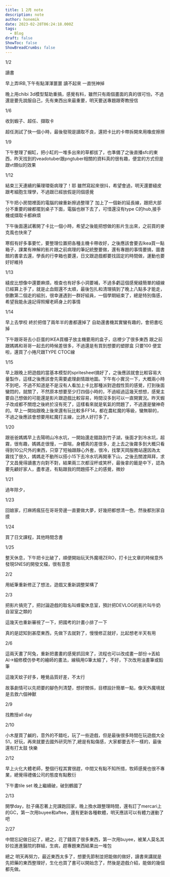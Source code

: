```yaml
---
title: 1 2月 note
description: note
author: honemik
date: 2023-02-28T06:24:18.000Z
tags:
  - Blog
draft: false
ShowToc: false
ShowBreadCrumbs: false
---
```

1/2

讀書

早上弄IRB,下午有點渾渾噩噩 讀不起來 一直恍神掉

晚上用chibi 3d模型幫助重搞，感覺有料，雖然只有兩個畫面的真的很可怕，不過還是要先說服自己，先有東西出來最重要，明天要送專題跟寄教授信

1/6

收到蝦子、超任、擷取卡

超任測試了快一個小時，最後發現是讀取不良，還把卡比的卡帶拆開來用橡皮擦擦

1/9

下午整理了蝦缸，把小缸的一堆多出來的草都拔了，也準備了之後直播sfc的東西，昨天找到的veadotuber跟pngtuber相關的資料真的很有趣，便宜的方式但是跟vt類似的效果

1/12

結束三天連續的藥理環衛病理了！耶 雖然寫起來很抖，希望會過，明天還要縫皮跟考細胞生理學，不過跟已經放假是同個感覺

下午把小房間裡面的電腦的線重新擦過整理了 加上了一個新的延長線，跟把大部分不重要的線都擺到桌子下面，電腦也辦下去了，可惜還沒有type C的hub,接手機或擷取卡都麻煩

下午後面還試著開了卡比一個小時，希望之後能把想做的影片生出來，之前買的麥克風也快來了

寒假有好多事要忙，要整理位置把各種主機卡帶收好，之後應該會要去Ikea買一點箱子，課業有神解的影片跟之前病理的筆記統整要做，還有專題的事情要搞，圖書館的書拿去還，學長的行李箱也要還，日文跟遊戲都要找固定的時間做，運動也要好好維持

1/13

縫皮比想像中還要麻煩，檢查也有好多小洞要補，不過多虧這個感覺縫簡單的縫線已經算上手了，就是止血鉗還不太順，最後包扎和清理搞到了晚上八點多才能走，倒數第二個走的組別，很幸運遇到一群好組員，一個學期結束了，總是特別傷感，希望我能永遠記得照耀老師身上的事情

1/14

早上去學校 終於把借了兩年半的書都還掉了 自助還書機其實蠻有趣的，會把書吃掉

下午跟哥哥去小巨蛋的IKEA買櫃子放主機要用的盒子，店裡少了很多東西 跟之前跟媽媽和哥哥一起去的時候差很多，不過還是有買到想要的塑膠盒 只要100 便宜啦，還買了小捲尺跟TYPE CTOC線

1/15

早上跟晚上把遊戲的當基本模型的spritesheet搞好了，之後應該就會比較容易大量製作，這樣之後應該會先需要處理劇情跟地圖。下午有小實況一下，大概兩小時不到吧，不過不知道是不是沒有人看加上卡比那種派對遊戲性質的感覺，打到後面蠻悶的，就關了，不然原本想要至少打四個小時的，不過經過這幾天想想，感覺主要自己想做的可能還是影片跟遊戲比較容易，時間沒多到可以一直開實況。昨天蝦子改成都不關燈之後終於沒有死了，這樣看來就是氧氣的問題了，不過還是蠻神奇的。早上一開始跟晚上後來還有玩比較多FF14，都在農紅魔的等級，蠻無聊的，不過之後應該會想要用紅魔打主線，比詩人好打多了。

1/20

跟爸爸媽媽早上去陽明山冷水坑，一開始還走錯路到竹子湖，後面才到冷水坑，超霧，很有趣，媽媽走很慢，一直喘，身體真的差很多，走上去之後霧多到大概只看得到10公尺外的東西，只穿了短袖跟靜心外套，很冷，找擎天岡服務站還因為太霧找了很久，媽媽走不動所以搭小15下去冷水坑再開車下山，之後去關渡拜拜，求了文昌覺得讀書方向對不對，結果兩三次都沒杯或笑杯，最後拿的籤是中下，認為要先顧好家人，盡孝道，有點跟我的問題搭不上的感覺，微妙

1/21

過年除夕，

1/23

回娘家，打麻將瘋狂在哥哥旁邊一直要做大夢，好幾把都想清一色，然後都別家自摸

1/24

買了日文課程，其他時間念書

1/25

整天休息，下午把卡比破了，順便開始玩天外魔境ZERO，打卡比文章的時候意外發現SNES的開發文檔，很有意思

2/2

用紙筆重新修正了想法，遊戲又重新調整架構了

2/3

把影片搞完了，把討論遊戲的取名叫蜂蜜休息室，預計把DEVLOG的影片叫牛奶自習室之類的

這幾天也重新審視了一下，把國考的計畫小排了一下

真的是認知到甚麼東西，先做下去就對了，慢慢修正就好，比起想老半天有用

2/6

這兩天畫了阿兔，重新把畫畫的感覺抓回來了，流程也可以改成畫一部份->丟給AI→細修模仿參考的繪師的畫法，線稿用G筆太細了，不好，下次改用油畫筆或鉛筆

這幾天蚊子好多，睡覺品質好差，不太行

故事劇情可以先把要的腳色列清楚，想好關係，目標設計簡單一點，像天外魔境就是去救六個神獸

2/9

找教授all day

2/10

小木屋買了鹹的，意外的不錯吃，玩了一些遊戲，但是最後很多時間在玩遊戲大全51，好玩，再來就要去國外研究所了,總是有點傷感，大家都要去不一樣的，最後還有打太鼓 快樂

2/12

早上火化大體老師，整個行程其實很趕，中間又有點不知所措，牧師感覺也很不專業，總覺得禮儀公司的態度有點敷衍

下午畫tile set 晚上繼續破，破到鶴國了

2/13

開學day，肚子痛忍著上完課跑回家，晚上換水跟整理時間，還有訂了mercari上的GC，第一次用buyee和aftee，還有更新各種軟體，明天應該可以有體力運動了吧

2/27 

中間忘記做日記了，總之，花了錢買了很多東西，第一次用buyee，被某人莫名其妙拉進進醫院的群組，生病，趕專題東西結果出一堆包

總之 明天再努力，最近東西太多了，想要先節制並把能做的做好，讀書來講就是先把藥的東西整理好，生化也買了書可以開始念了，然後是遊戲介紹，能做的幾個都先做。